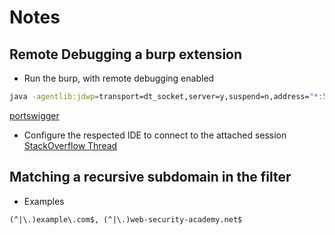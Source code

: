 # Notes


## Remote Debugging a burp extension

- Run the burp, with remote debugging enabled
```bash
java -agentlib:jdwp=transport=dt_socket,server=y,suspend=n,address="*:5005" -jar /home/th3h04x/opt/tools/enumerations/BurpSuiteCommunity/burpsuite_community.jar
```
[portswigger](https://portswigger.net/burp/documentation/desktop/extend-burp/extensions/creating/debugging)

- Configure the respected IDE to connect to the attached session
[StackOverflow Thread](https://stackoverflow.com/questions/21114066/attach-intellij-idea-debugger-to-a-running-java-process)

## Matching a recursive subdomain in the filter

- Examples
```
(^|\.)example\.com$, (^|\.)web-security-academy.net$
```